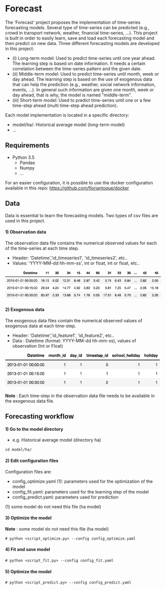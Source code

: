 # Forecast
The 'Forecast' project proposes the implementation of time-series forecasting models. Several type of time-series can be predicted (e.g., crowd in transport network, weather, financial time-series, ...).  This project is built in order to easily learn, save and load each forecasting model and then predict on new data. Three different forecasting models are developed in this project:  
  * (i) Long-term model: Used to predict time-series until one year ahead. The learning step is based on date information. It needs a certain correlation between the time-series pattern and the given date. 
  * (ii) Middle-term model: Used to predict time-series until month, week or day ahead. The learning step is based on the use of exogenous data that can help the prediction (e.g., weather, social network information, events, ...). In general such information are given one month, week or day ahead, that is why, the model is named "middle-term".
  * (iii) Short-term model: Used to predict time-series until one or a few time-step ahead (multi time-step ahead prediction). 

Each model implementation is located in a specific directory:
  * model/ha/: Historical average model (long-term model)
  * ...

  

  
## Requirements

* Python 3.5
  * Pandas
  * Numpy
  * ...
  
For an easier configuration, it is possible to use the docker configuration available in this repo: https://github.com/floriantoque/docker 



## Data

Data is essential to learn the forecasting models. Two types of csv files are used in this project.
#### 1) Observation data
The observation data file contains the numerical observed values for each of the time-series at each time step.
* Header: 'Datetime','id_timeseries1', 'id_timeseries2', etc..
* Values: 'YYYY-MM-dd hh-mm-ss', int or float, int or float, etc..

![](docs/observation_data.png?raw=true "example")

#### 2) Exogenous data
The exogenous data files contain the numerical observed values of exogenous data at each time-step.   

* Header: 'Datetime','id_feature1', 'id_feature2', etc..
* Data : Datetime (format: YYYY-MM-dd hh-mm-ss), values of observation (Int or Float)
 
![](docs/exogenous_data.png?raw=true "example")

**Note** : Each time-step in the observation data file needs to be available in the exogenous data file.


## Forecasting workflow 


#### 1) Go to the model directory 
 * e.g. Historical average model (directory ha)
 
```
cd model/ha/
```




#### 2) Edit configuration files
Configuration files are:
  * config\_optimize.yaml (1): parameters used for the optimization of the model
  * config_fit.yaml: parameters used for the learning step of the model
  * config\_predict.yaml: parameters used for prediction
 
 
(1) some model do not need this file (ha model) 

#### 3) Optimize the model
**Note** : some model do not need this file (ha model)

```
# python <script_optimize.py> --config config_optimize.yaml
```

#### 4) Fit and save model
```
# python <script_fit.py> --config config_fit.yaml
```

#### 5) Optimize the model
```
# python <script_predict.py> --config config_predict.yaml
```

